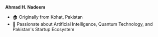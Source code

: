 **Ahmad H. Nadeem**
- 🏠 Originally from Kohat, Pakistan
- 📕 Passionate about Artificial Intelligence, Quantum Technology, and Pakistan's Startup Ecosystem

<!--
ahmadhnadeem/ahmadhnadeem is a ✨ special ✨ repository because its `README.md` (this file) appears on your GitHub profile.
You can click the Preview link to take a look at your changes.
--->
